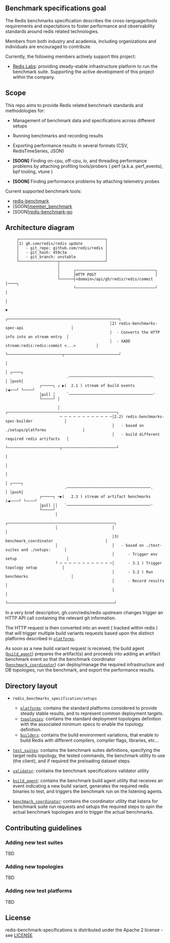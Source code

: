 ## Benchmark specifications goal

The Redis benchmarks specification describes the cross-language/tools requirements and expectations to foster performance and observability standards around redis related technologies. 

Members from both industry and academia, including organizations and individuals are encouraged to contribute. 

Currently, the following members actively support this project:

- [Redis Labs](https://redislabs.com/): providing steady-stable infrastructure platform to run the benchmark suite. Supporting the active development of this project within the company.


## Scope 

This repo aims to provide Redis related benchmark standards and methodologies for:

- Management of benchmark data and specifications across different setups

- Running benchmarks and recording results

- Exporting performance results in several formats (CSV, RedisTimeSeries, JSON)

- **[SOON]** Finding on-cpu, off-cpu, io, and threading performance problems by attaching profiling tools/probers ( perf (a.k.a. perf_events), bpf tooling, vtune )

- **[SOON]** Finding performance problems by attaching telemetry probes

Current supported benchmark tools:

- [redis-benchmark](https://github.com/redis/redis)
- [SOON][memtier_benchmark](https://github.com/RedisLabs/memtier_benchmark)
- [SOON][redis-benchmark-go](https://github.com/filipecosta90/redis-benchmark-go)

## Architecture diagram

```                                                                                    
     ┌──────────────────────────────────────┐                                                    
     │1) gh.com/redis/redis update          │                                                    
     │   - git_repo: github.com/redis/redis │                                                    
     │   - git_hash: 459c3a                 │                                                    
     │   - git_branch: unstable             │                                                    
     └─────────────────┬────────────────────┘                                                    
                       │                                                                         
                       │      ┌───────────────────────────────────┐                              
                       │      │HTTP POST                          │                              
                       └──────┤<domain>/api/gh/redis/redis/commit │────┐                         
                              └───────────────────────────────────┘    │                         
                                                                       │                         
                                                                       ▼                         
                                              ┌─────────────────────────────────────────────────┐
                                              │2) redis-benchmarks-spec-api                     │
                                              │  - Converts the HTTP info into an stream entry  │
                                              │  - XADD stream:redis:redis:commit <...>         │
                                              └────────────────────────┬────────────────────────┘
                                                                       │                         
                                                                       │ ┌────┐                  
                           .─────────────────────────────────────.     │ │push│                  
               ┌─────┐ ┌ ▶(  2.1 ) stream of build events         )◀───┘ └────┘                  
               │pull │     `─────────────────────────────────────'                               
               └─────┘ │                                                                         
                                                                                                 
                       │                       ┌────────────────────────────────────────────────┐
                        ─ ─ ─ ─ ─ ─ ─ ─ ─ ─ ─ ─│2.2) redis-benchmarks-spec-builder              │
                                               │   - based on ./setups/platforms                │
                                               │   - build different required redis artifacts   │
                                               └───────────────────────┬────────────────────────┘
                                                                       │                         
                                                                       │                         
                                                                       │                         
                                                                       │ ┌────┐                  
                          .─────────────────────────────────────.      │ │push│                  
               ┌─────┐ ─▶(   2.3 ) stream of artifact benchmarks )◀────┘ └────┘                  
               │pull ││   `─────────────────────────────────────'                                
               └─────┘                                                                           
                      │                                                                          
                                               ┌───────────────────────────────────────────────┐ 
                      │                        │                                               │ 
                                               │3) benchmark_coordinator                       │ 
                      │                        │   - based on ./test-suites and ./setups:      │ 
                                               │      - Trigger env setup                      │ 
                      └ ─ ─ ─ ─ ─ ─ ─ ─ ─ ─ ─ ─│      - 3.1 ) Trigger topology setup           │ 
                                               │      - 3.2 ) Run benchmarks                   │ 
                                               │      - Record results                         │ 
                                               │                                               │ 
                                               └───────────────────────────────────────────────┘ 
```                                              

In a very brief description, gh.com/redis/redis upstream changes trigger an HTTP API call containing the
relevant git information. 

The HTTP request is then converted into an event ( tracked within redis ) that will trigger multiple build variants requests based upon the distinct platforms described in [`platforms`](redis_benchmarks_specification/setups/platforms/). 

As soon as a new build variant request is received, the build agent ([`build_agent`](./build_agent/)) prepares the artifact(s) and proceeds into adding an artifact benchmark event so that the benchmark coordinator ([`benchmark_coordinator`](./benchmark_coordinator/))  can deploy/manage the required infrastructure and DB topologies, run the benchmark, and export the performance results.
## Directory layout

* `redis_benchmarks_specification/setups`
  * [`platforms`](redis_benchmarks_specification/setups/platforms/): contains the standard platforms considered to provide steady stable results, and to represent common deployment targets.
  * [`topologies`](redis_benchmarks_specification/setups/topologies/): contains the standard deployment topologies definition with the associated minimum specs to enable the topology definition.
  * [`builders`](redis_benchmarks_specification/setups/builders/): contains the build environment variations, that enable to build Redis with different compilers, compiler flags, libraries, etc...

* [`test_suites`](redis_benchmarks_specification/test-suites/): contains the benchmark suites definitions, specifying the target redis topology, the tested commands, the benchmark utility to use (the client), and if required the preloading dataset steps.
* [`validator`](./validator/): contains the benchmark specifications validator utility
* [`build_agent`](./build_agent/): contains the benchmark build agent utility that receives an event indicating a new build variant, generates the required redis binaries to test, and triggers the benchmark run on the listening agents.
* [`benchmark_coordinator`](./benchmark_coordinator/): contains the coordinator utility that listens for benchmark suite run requests and setups the required steps to spin the actual benchmark topologies and to trigger the actual benchmarks.


## Contributing guidelines

### Adding new test suites

TBD

### Adding new topologies

TBD

### Adding new test platforms

TBD

## License

redis-benchmark-specifications is distributed under the Apache 2 license - see [LICENSE](LICENSE)